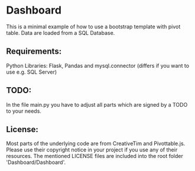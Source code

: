 # Dashboard
This is a minimal example of how to use a bootstrap template with pivot table. Data are loaded from a SQL Database.

## Requirements:
Python Libraries: Flask, Pandas and mysql.connector (differs if you want to use e.g. SQL Server)

## TODO:
In the file main.py you have to adjust all parts which are signed by a TODO to your needs.

## License:
Most parts of the underlying code are from CreativeTim and Pivottable.js. Please use their copyright notice in your project if you use any of their resources. The mentioned LICENSE files are included into the root folder 'Dashboard/Dashboard'.
